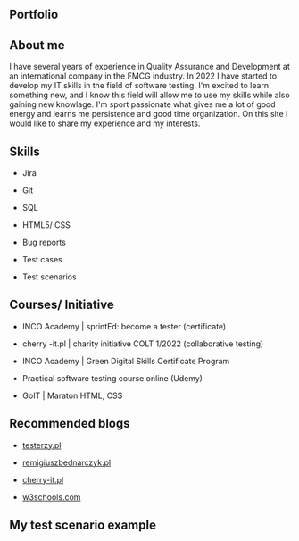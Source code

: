 ## Portfolio

## About me

I have several years of experience in Quality Assurance and Development at an international company in the FMCG industry.  In 2022 I have started to develop my IT skills in the field of software testing. I'm excited to learn something new, and I know this field  will allow me to use my skills while also gaining new knowlage. I'm sport passionate what gives me a lot of good energy and learns me persistence and good time organization. On this site I would like to share my experience and my interests.


## Skills

* Jira

* Git

* SQL

* HTML5/ CSS

* Bug reports

* Test cases

* Test scenarios


## Courses/ Initiative

* INCO Academy | sprintEd: become a tester (certificate) 

* cherry -it.pl | charity initiative COLT 1/2022 (collaborative testing)

* INCO Academy | Green Digital Skills Certificate Program 

* Practical software testing course online (Udemy)

* GoIT | Maraton HTML, CSS  




## Recommended blogs

* [testerzy.pl](http://testerzy.pl)

* [remigiuszbednarczyk.pl](https://remigiuszbednarczyk.pl)

* [cherry-it.pl](http://cherry-it.pl)

* [w3schools.com](https://www.w3schools.com/)


## My test scenario example
